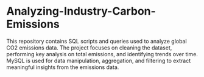 # Analyzing-Industry-Carbon-Emissions
This repository contains SQL scripts and queries used to analyze global CO2 emissions data. The project focuses on cleaning the dataset, performing key analysis on total emissions, and identifying trends over time. MySQL is used for data manipulation, aggregation, and filtering to extract meaningful insights from the emissions data.
